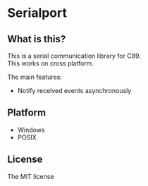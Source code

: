 # Serialport

## What is this?
This is a serial communication library for C89.  
This works on cross platform.

The main features:
- Notify received events asynchronously

## Platform
- Windows
- POSIX

## License
The MIT license
